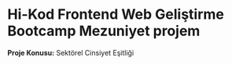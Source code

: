 # Hi-Kod Frontend Web Geliştirme Bootcamp Mezuniyet projem

**Proje Konusu:** Sektörel Cinsiyet Eşitliği